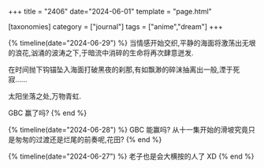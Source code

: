 +++
title = "2406"
date="2024-06-01"
template = "page.html"

[taxonomies]
category = ["journal"]
tags = ["anime","dream"]
+++

{% timeline(date="2024-06-29") %} 
当情感开始交织,平静的海面将激荡出无垠的浪花,汹涌的波涛之下,于暗流中消碎的生命将再次肆意迸发.

在时间抛下钩锚坠入海面打破黑夜的刹那,有如飘渺的碎沫抽离出一般,湮于死寂......

太阳坐落之处,万物青虹.

GBC 赢了吗?
{% end %}

{% timeline(date="2024-06-28") %} 
GBC 能赢吗? 从十一集开始的滑坡究竟只是匆匆的过渡还是烂尾的前奏呢,花田?
{% end %}

{% timeline(date="2024-06-27") %} 
老子也是会大横按的人了 XD
{% end %}
